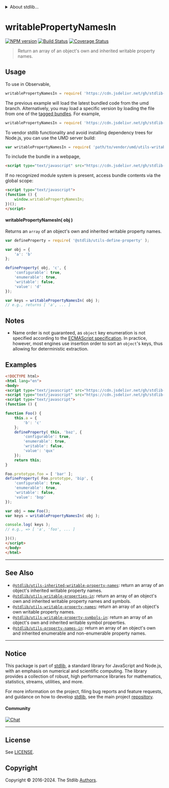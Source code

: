 <!--

@license Apache-2.0

Copyright (c) 2018 The Stdlib Authors.

Licensed under the Apache License, Version 2.0 (the "License");
you may not use this file except in compliance with the License.
You may obtain a copy of the License at

   http://www.apache.org/licenses/LICENSE-2.0

Unless required by applicable law or agreed to in writing, software
distributed under the License is distributed on an "AS IS" BASIS,
WITHOUT WARRANTIES OR CONDITIONS OF ANY KIND, either express or implied.
See the License for the specific language governing permissions and
limitations under the License.

-->


<details>
  <summary>
    About stdlib...
  </summary>
  <p>We believe in a future in which the web is a preferred environment for numerical computation. To help realize this future, we've built stdlib. stdlib is a standard library, with an emphasis on numerical and scientific computation, written in JavaScript (and C) for execution in browsers and in Node.js.</p>
  <p>The library is fully decomposable, being architected in such a way that you can swap out and mix and match APIs and functionality to cater to your exact preferences and use cases.</p>
  <p>When you use stdlib, you can be absolutely certain that you are using the most thorough, rigorous, well-written, studied, documented, tested, measured, and high-quality code out there.</p>
  <p>To join us in bringing numerical computing to the web, get started by checking us out on <a href="https://github.com/stdlib-js/stdlib">GitHub</a>, and please consider <a href="https://opencollective.com/stdlib">financially supporting stdlib</a>. We greatly appreciate your continued support!</p>
</details>

# writablePropertyNamesIn

[![NPM version][npm-image]][npm-url] [![Build Status][test-image]][test-url] [![Coverage Status][coverage-image]][coverage-url] <!-- [![dependencies][dependencies-image]][dependencies-url] -->

> Return an array of an object's own and inherited writable property names.



<section class="usage">

## Usage

To use in Observable,

```javascript
writablePropertyNamesIn = require( 'https://cdn.jsdelivr.net/gh/stdlib-js/utils-writable-property-names-in@umd/browser.js' )
```
The previous example will load the latest bundled code from the umd branch. Alternatively, you may load a specific version by loading the file from one of the [tagged bundles](https://github.com/stdlib-js/utils-writable-property-names-in/tags). For example,

```javascript
writablePropertyNamesIn = require( 'https://cdn.jsdelivr.net/gh/stdlib-js/utils-writable-property-names-in@v0.2.2-umd/browser.js' )
```

To vendor stdlib functionality and avoid installing dependency trees for Node.js, you can use the UMD server build:

```javascript
var writablePropertyNamesIn = require( 'path/to/vendor/umd/utils-writable-property-names-in/index.js' )
```

To include the bundle in a webpage,

```html
<script type="text/javascript" src="https://cdn.jsdelivr.net/gh/stdlib-js/utils-writable-property-names-in@umd/browser.js"></script>
```

If no recognized module system is present, access bundle contents via the global scope:

```html
<script type="text/javascript">
(function () {
    window.writablePropertyNamesIn;
})();
</script>
```

#### writablePropertyNamesIn( obj )

Returns an `array` of an object's own and inherited writable property names.

```javascript
var defineProperty = require( '@stdlib/utils-define-property' );

var obj = {
    'a': 'b'
};

defineProperty( obj, 'c', {
    'configurable': true,
    'enumerable': true,
    'writable': false,
    'value': 'd'
});

var keys = writablePropertyNamesIn( obj );
// e.g., returns [ 'a', ... ]
```

</section>

<!-- /.usage -->

<section class="notes">

## Notes

-   Name order is not guaranteed, as `object` key enumeration is not specified according to the [ECMAScript specification][ecma-262-for-in]. In practice, however, most engines use insertion order to sort an `object`'s keys, thus allowing for deterministic extraction.

</section>

<!-- /.notes -->

<section class="examples">

## Examples

<!-- eslint no-undef: "error" -->

```html
<!DOCTYPE html>
<html lang="en">
<body>
<script type="text/javascript" src="https://cdn.jsdelivr.net/gh/stdlib-js/utils-define-property@umd/browser.js"></script>
<script type="text/javascript" src="https://cdn.jsdelivr.net/gh/stdlib-js/utils-writable-property-names-in@umd/browser.js"></script>
<script type="text/javascript">
(function () {

function Foo() {
    this.a = {
        'b': 'c'
    };
    defineProperty( this, 'baz', {
        'configurable': true,
        'enumerable': true,
        'writable': false,
        'value': 'qux'
    });
    return this;
}

Foo.prototype.foo = [ 'bar' ];
defineProperty( Foo.prototype, 'bip', {
    'configurable': true,
    'enumerable': true,
    'writable': false,
    'value': 'bop'
});

var obj = new Foo();
var keys = writablePropertyNamesIn( obj );

console.log( keys );
// e.g., => [ 'a', 'foo', ... ]

})();
</script>
</body>
</html>
```

</section>

<!-- /.examples -->

<!-- Section for related `stdlib` packages. Do not manually edit this section, as it is automatically populated. -->

<section class="related">

* * *

## See Also

-   <span class="package-name">[`@stdlib/utils-inherited-writable-property-names`][@stdlib/utils/inherited-writable-property-names]</span><span class="delimiter">: </span><span class="description">return an array of an object's inherited writable property names.</span>
-   <span class="package-name">[`@stdlib/utils-writable-properties-in`][@stdlib/utils/writable-properties-in]</span><span class="delimiter">: </span><span class="description">return an array of an object's own and inherited writable property names and symbols.</span>
-   <span class="package-name">[`@stdlib/utils-writable-property-names`][@stdlib/utils/writable-property-names]</span><span class="delimiter">: </span><span class="description">return an array of an object's own writable property names.</span>
-   <span class="package-name">[`@stdlib/utils-writable-property-symbols-in`][@stdlib/utils/writable-property-symbols-in]</span><span class="delimiter">: </span><span class="description">return an array of an object's own and inherited writable symbol properties.</span>
-   <span class="package-name">[`@stdlib/utils-property-names-in`][@stdlib/utils/property-names-in]</span><span class="delimiter">: </span><span class="description">return an array of an object's own and inherited enumerable and non-enumerable property names.</span>

</section>

<!-- /.related -->

<!-- Section for all links. Make sure to keep an empty line after the `section` element and another before the `/section` close. -->


<section class="main-repo" >

* * *

## Notice

This package is part of [stdlib][stdlib], a standard library for JavaScript and Node.js, with an emphasis on numerical and scientific computing. The library provides a collection of robust, high performance libraries for mathematics, statistics, streams, utilities, and more.

For more information on the project, filing bug reports and feature requests, and guidance on how to develop [stdlib][stdlib], see the main project [repository][stdlib].

#### Community

[![Chat][chat-image]][chat-url]

---

## License

See [LICENSE][stdlib-license].


## Copyright

Copyright &copy; 2016-2024. The Stdlib [Authors][stdlib-authors].

</section>

<!-- /.stdlib -->

<!-- Section for all links. Make sure to keep an empty line after the `section` element and another before the `/section` close. -->

<section class="links">

[npm-image]: http://img.shields.io/npm/v/@stdlib/utils-writable-property-names-in.svg
[npm-url]: https://npmjs.org/package/@stdlib/utils-writable-property-names-in

[test-image]: https://github.com/stdlib-js/utils-writable-property-names-in/actions/workflows/test.yml/badge.svg?branch=v0.2.2
[test-url]: https://github.com/stdlib-js/utils-writable-property-names-in/actions/workflows/test.yml?query=branch:v0.2.2

[coverage-image]: https://img.shields.io/codecov/c/github/stdlib-js/utils-writable-property-names-in/main.svg
[coverage-url]: https://codecov.io/github/stdlib-js/utils-writable-property-names-in?branch=main

<!--

[dependencies-image]: https://img.shields.io/david/stdlib-js/utils-writable-property-names-in.svg
[dependencies-url]: https://david-dm.org/stdlib-js/utils-writable-property-names-in/main

-->

[chat-image]: https://img.shields.io/gitter/room/stdlib-js/stdlib.svg
[chat-url]: https://app.gitter.im/#/room/#stdlib-js_stdlib:gitter.im

[stdlib]: https://github.com/stdlib-js/stdlib

[stdlib-authors]: https://github.com/stdlib-js/stdlib/graphs/contributors

[umd]: https://github.com/umdjs/umd
[es-module]: https://developer.mozilla.org/en-US/docs/Web/JavaScript/Guide/Modules

[deno-url]: https://github.com/stdlib-js/utils-writable-property-names-in/tree/deno
[deno-readme]: https://github.com/stdlib-js/utils-writable-property-names-in/blob/deno/README.md
[umd-url]: https://github.com/stdlib-js/utils-writable-property-names-in/tree/umd
[umd-readme]: https://github.com/stdlib-js/utils-writable-property-names-in/blob/umd/README.md
[esm-url]: https://github.com/stdlib-js/utils-writable-property-names-in/tree/esm
[esm-readme]: https://github.com/stdlib-js/utils-writable-property-names-in/blob/esm/README.md
[branches-url]: https://github.com/stdlib-js/utils-writable-property-names-in/blob/main/branches.md

[stdlib-license]: https://raw.githubusercontent.com/stdlib-js/utils-writable-property-names-in/main/LICENSE

[ecma-262-for-in]: https://262.ecma-international.org/5.1/#sec-12.6.4

<!-- <related-links> -->

[@stdlib/utils/inherited-writable-property-names]: https://github.com/stdlib-js/utils-inherited-writable-property-names/tree/umd

[@stdlib/utils/writable-properties-in]: https://github.com/stdlib-js/utils-writable-properties-in/tree/umd

[@stdlib/utils/writable-property-names]: https://github.com/stdlib-js/utils-writable-property-names/tree/umd

[@stdlib/utils/writable-property-symbols-in]: https://github.com/stdlib-js/utils-writable-property-symbols-in/tree/umd

[@stdlib/utils/property-names-in]: https://github.com/stdlib-js/utils-property-names-in/tree/umd

<!-- </related-links> -->

</section>

<!-- /.links -->
